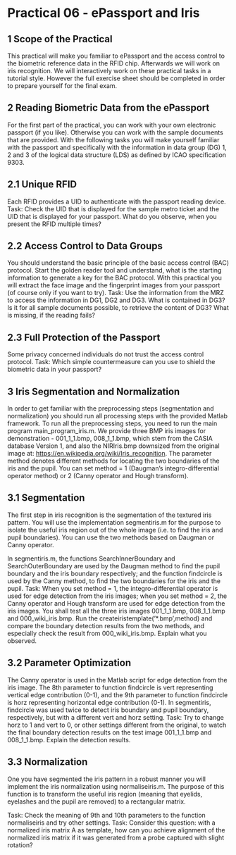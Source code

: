 # Practical 06 - ePassport and Iris
## 1 Scope of the Practical
This practical will make you familiar to ePassport and the access control to the biometric reference data in
the RFID chip. Afterwards we will work on iris recognition. We will interactively work on these practical
tasks in a tutorial style. However the full exercise sheet should be completed in order to prepare yourself
for the final exam.
## 2 Reading Biometric Data from the ePassport
For the first part of the practical, you can work with your own electronic passport (if you like). Otherwise
you can work with the sample documents that are provided. With the following tasks you will make
yourself familiar with the passport and specifically with the information in data group (DG) 1, 2 and 3 of
the logical data structure (LDS) as defined by ICAO specification 9303.
## 2.1 Unique RFID
Each RFID provides a UID to authenticate with the passport reading device.
Task: Check the UID that is displayed for the sample metro ticket and the UID that is displayed for your
passport. What do you observe, when you present the RFID multiple times?
## 2.2 Access Control to Data Groups
You should understand the basic principle of the basic access control (BAC) protocol. Start the golden
reader tool and understand, what is the starting information to generate a key for the BAC protocol. With
this practical you will extract the face image and the fingerprint images from your passport (of course only
if you want to try).
Task: Use the information from the MRZ to access the information in DG1, DG2 and DG3. What is contained in DG3? Is it for all sample documents possible, to retrieve the content of DG3? What is missing, if
the reading fails?
## 2.3 Full Protection of the Passport
Some privacy concerned individuals do not trust the access control protocol.
Task: Which simple countermeasure can you use to shield the biometric data in your passport?
## 3 Iris Segmentation and Normalization
In order to get familiar with the preprocessing steps (segmentation and normalization) you should run all
processing steps with the provided Matlab framework.
To run all the preprocessing steps, you need to run the main program main_program_iris.m. We provide three BMP iris images for demonstration - 001_1_1.bmp, 008_1_1.bmp, which stem from the CASIA
database Version 1, and also the NIRIris.bmp downsized from the original image at:
https://en.wikipedia.org/wiki/Iris_recognition.
The parameter method denotes different methods for locating the two boundaries of the iris and the pupil.
You can set method = 1 (Daugman’s integro-differential operator method) or 2 (Canny operator and Hough
transform).

## 3.1 Segmentation
The first step in iris recognition is the segmentation of the textured iris pattern. You will use the implementation segmentiris.m for the purpose to isolate the useful iris region out of the whole image (i.e. to find
the iris and pupil boundaries). You can use the two methods based on Daugman or Canny operator.

In segmentiris.m, the functions SearchInnerBoundary and SearchOuterBoundary are used
by the Daugman method to find the pupil boundary and the iris boundary respectively; and the function
findcircle is used by the Canny method, to find the two boundaries for the iris and the pupil.
Task: When you set method = 1, the integro-differential operator is used for edge detection from the
iris images; when you set method = 2, the Canny operator and Hough transform are used for edge detection from the iris images. You shall test all the three iris images 001_1_1.bmp, 008_1_1.bmp and
000_wiki_iris.bmp.
Run the createiristemplate(’*.bmp’,method) and compare the boundary detection results
from the two methods, and especially check the result from 000_wiki_iris.bmp. Explain what you
observed.
## 3.2 Parameter Optimization
The Canny operator is used in the Matlab script for edge detection from the iris image. The 8th parameter to function findcircle is vert representing vertical edge contribution (0-1), and the 9th parameter to function findcircle is horz representing horizontal edge contribution (0-1). In segmentiris,
findcircle was used twice to detect iris boundary and pupil boundary, respectively, but with a different
vert and horz setting.
Task: Try to change horz to 1 and vert to 0, or other settings different from the original, to watch the
final boundary detection results on the test image 001_1_1.bmp and 008_1_1.bmp. Explain the detection results.

## 3.3 Normalization
One you have segmented the iris pattern in a robust manner you will implement the iris normalization
using normaliseiris.m. The purpose of this function is to transform the useful iris region (meaning that
eyelids, eyelashes and the pupil are removed) to a rectangular matrix.

Task: Check the meaning of 9th and 10th parameters to the function normaliseiris and try other settings.
Task: Consider this question: with a normalized iris matrix A as template, how can you achieve alignment of the normalized iris matrix if it was generated from a probe captured with slight rotation?
